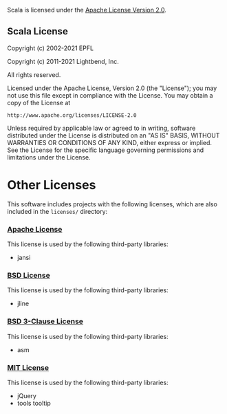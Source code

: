 Scala is licensed under the [Apache License Version 2.0](https://www.apache.org/licenses/LICENSE-2.0).

## Scala License

Copyright (c) 2002-2021 EPFL

Copyright (c) 2011-2021 Lightbend, Inc.

All rights reserved.

Licensed under the Apache License, Version 2.0 (the "License");
you may not use this file except in compliance with the License.
You may obtain a copy of the License at

    http://www.apache.org/licenses/LICENSE-2.0

Unless required by applicable law or agreed to in writing, software
distributed under the License is distributed on an "AS IS" BASIS,
WITHOUT WARRANTIES OR CONDITIONS OF ANY KIND, either express or implied.
See the License for the specific language governing permissions and
limitations under the License.

# Other Licenses

This software includes projects with the following licenses,
which are also included in the `licenses/` directory:

### [Apache License](http://www.apache.org/licenses/LICENSE-2.0.html)
This license is used by the following third-party libraries:

  * jansi

### [BSD License](http://www.opensource.org/licenses/bsd-license.php)
This license is used by the following third-party libraries:

  * jline

### [BSD 3-Clause License](http://opensource.org/licenses/BSD-3-Clause)
This license is used by the following third-party libraries:

  * asm

### [MIT License](http://www.opensource.org/licenses/MIT)
This license is used by the following third-party libraries:

  * jQuery
  * tools tooltip
